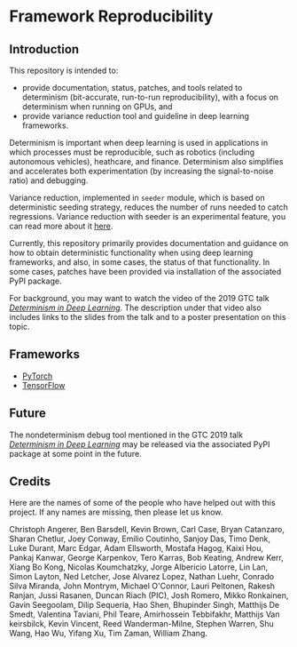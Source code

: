 # Framework Reproducibility

## Introduction

This repository is intended to:
* provide documentation, status, patches, and tools related to determinism (bit-accurate, run-to-run reproducibility),
with a focus on determinism when running on GPUs, and 
* provide variance reduction tool and guideline in deep learning frameworks.

Determinism is important when deep learning is used in applications in which
processes must be reproducible, such as robotics (including autonomous
vehicles), heathcare, and finance. Determinism also simplifies and accelerates
both experimentation (by increasing the signal-to-noise ratio) and debugging.

Variance reduction, implemented in `seeder` module, which is based on deterministic 
seeding strategy, reduces the number of runs needed to catch regressions. Variance 
reduction with seeder is an experimental feature, you can read more about it 
[here](doc/seeder.md). 

Currently, this repository primarily provides documentation and guidance on how
to obtain deterministic functionality when using deep learning frameworks, and
also, in some cases, the status of that functionality. In some cases, patches
have been provided via installation of the associated PyPI package.

For background, you may want to watch the video of the 2019 GTC talk
[_Determinism in Deep Learning_][1]. The description under that video also
includes links to the slides from the talk and to a poster presentation on this
topic.

## Frameworks

  * [PyTorch](doc/pytorch.md)
  * [TensorFlow](doc/tensorflow.md)

## Future

The nondeterminism debug tool mentioned in the GTC 2019 talk
[_Determinism in Deep Learning_][1] may be released via the associated PyPI
package at some point in the future.

[1]: http://bit.ly/determinism-in-deep-learning

## Credits

Here are the names of some of the people who have helped out with this project.
If any names are missing, then please let us know.

Christoph Angerer,
Ben Barsdell,
Kevin Brown,
Carl Case,
Bryan Catanzaro,
Sharan Chetlur,
Joey Conway,
Emilio Coutinho,
Sanjoy Das,
Timo Denk,
Luke Durant,
Marc Edgar,
Adam Ellsworth,
Mostafa Hagog,
Kaixi Hou,
Pankaj Kanwar,
George Karpenkov,
Tero Karras,
Bob Keating,
Andrew Kerr,
Xiang Bo Kong,
Nicolas Koumchatzky,
Jorge Albericio Latorre,
Lin Lan,
Simon Layton,
Ned Letcher,
Jose Alvarez Lopez,
Nathan Luehr,
Conrado Silva Miranda,
John Montrym,
Michael O'Connor,
Lauri Peltonen,
Rakesh Ranjan,
Jussi Rasanen,
Duncan Riach (PIC),
Josh Romero,
Mikko Ronkainen,
Gavin Seegoolam,
Dilip Sequeria,
Hao Shen,
Bhupinder Singh,
Matthijs De Smedt,
Valentina Taviani,
Phil Teare,
Amirhossein Tebbifakhr,
Matthijs Van keirsbilck,
Kevin Vincent,
Reed Wanderman-Milne,
Stephen Warren,
Shu Wang,
Hao Wu,
Yifang Xu,
Tim Zaman,
William Zhang.
